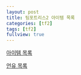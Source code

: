 ```yaml
---
layout: post
title: 팀포트리스2 아이템 목록
categories: [tf2]
tags: [tf2]
fullview: true
---
```


[아이템 목록](https://whooyet.github.io/go/items.html)

[언유 목록](https://whooyet.github.io/go/unusuals.html)
